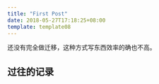 ```yaml
---
title: "First Post"
date: 2018-05-27T17:18:25+08:00
template: template08
---
```


还没有完全做迁移，这种方式写东西效率的确也不高。
<!--more-->

## 过往的记录
